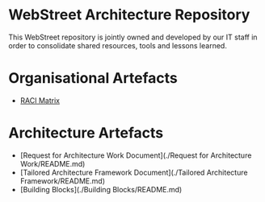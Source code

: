 # WebStreet Architecture Repository

This WebStreet repository is jointly owned and developed by our IT staff in order to consolidate shared resources, tools and lessons learned.

# Organisational Artefacts

* [RACI Matrix](./Images/11_RACI.png)


# Architecture Artefacts

* [Request for Architecture Work Document](./Request for Architecture Work/README.md)
* [Tailored Architecture Framework Document](./Tailored Architecture Framework/README.md)
* [Building Blocks](./Building Blocks/README.md)


